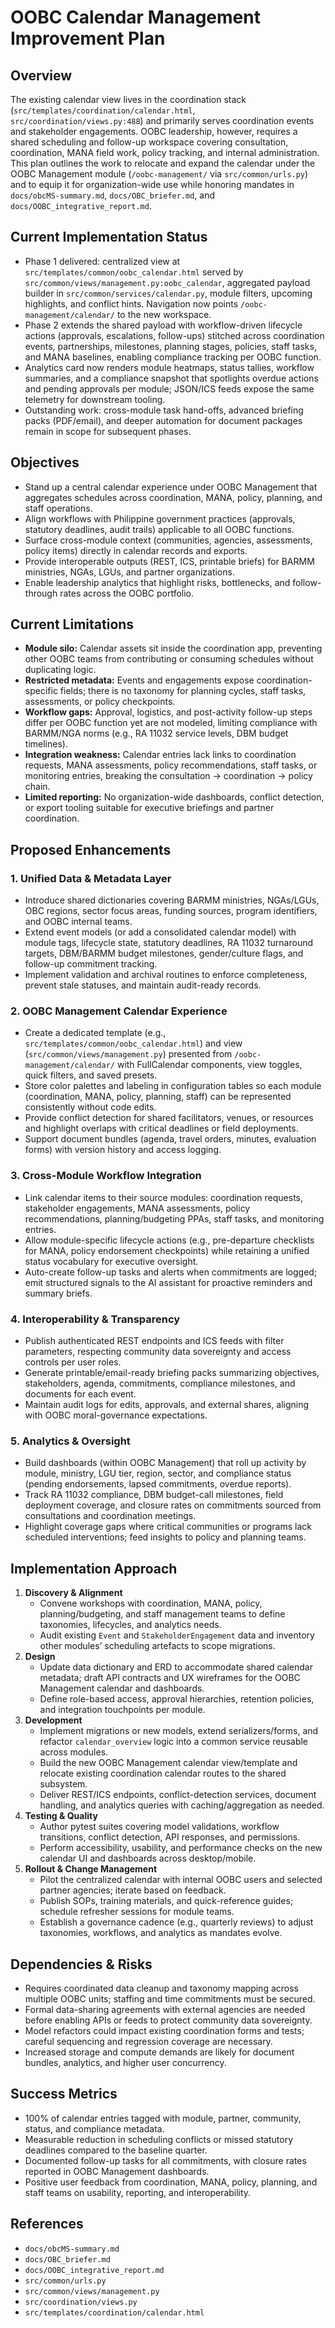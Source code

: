 # OOBC Calendar Management Improvement Plan

## Overview
The existing calendar view lives in the coordination stack (`src/templates/coordination/calendar.html`, `src/coordination/views.py:488`) and primarily serves coordination events and stakeholder engagements. OOBC leadership, however, requires a shared scheduling and follow-up workspace covering consultation, coordination, MANA field work, policy tracking, and internal administration. This plan outlines the work to relocate and expand the calendar under the OOBC Management module (`/oobc-management/` via `src/common/urls.py`) and to equip it for organization-wide use while honoring mandates in `docs/obcMS-summary.md`, `docs/OBC_briefer.md`, and `docs/OOBC_integrative_report.md`.

## Current Implementation Status
- Phase 1 delivered: centralized view at `src/templates/common/oobc_calendar.html` served by `src/common/views/management.py:oobc_calendar`, aggregated payload builder in `src/common/services/calendar.py`, module filters, upcoming highlights, and conflict hints. Navigation now points `/oobc-management/calendar/` to the new workspace.
- Phase 2 extends the shared payload with workflow-driven lifecycle actions (approvals, escalations, follow-ups) stitched across coordination events, partnerships, milestones, planning stages, policies, staff tasks, and MANA baselines, enabling compliance tracking per OOBC function.
- Analytics card now renders module heatmaps, status tallies, workflow summaries, and a compliance snapshot that spotlights overdue actions and pending approvals per module; JSON/ICS feeds expose the same telemetry for downstream tooling.
- Outstanding work: cross-module task hand-offs, advanced briefing packs (PDF/email), and deeper automation for document packages remain in scope for subsequent phases.

## Objectives
- Stand up a central calendar experience under OOBC Management that aggregates schedules across coordination, MANA, policy, planning, and staff operations.
- Align workflows with Philippine government practices (approvals, statutory deadlines, audit trails) applicable to all OOBC functions.
- Surface cross-module context (communities, agencies, assessments, policy items) directly in calendar records and exports.
- Provide interoperable outputs (REST, ICS, printable briefs) for BARMM ministries, NGAs, LGUs, and partner organizations.
- Enable leadership analytics that highlight risks, bottlenecks, and follow-through rates across the OOBC portfolio.

## Current Limitations
- **Module silo:** Calendar assets sit inside the coordination app, preventing other OOBC teams from contributing or consuming schedules without duplicating logic.
- **Restricted metadata:** Events and engagements expose coordination-specific fields; there is no taxonomy for planning cycles, staff tasks, assessments, or policy checkpoints.
- **Workflow gaps:** Approval, logistics, and post-activity follow-up steps differ per OOBC function yet are not modeled, limiting compliance with BARMM/NGA norms (e.g., RA 11032 service levels, DBM budget timelines).
- **Integration weakness:** Calendar entries lack links to coordination requests, MANA assessments, policy recommendations, staff tasks, or monitoring entries, breaking the consultation → coordination → policy chain.
- **Limited reporting:** No organization-wide dashboards, conflict detection, or export tooling suitable for executive briefings and partner coordination.

## Proposed Enhancements
### 1. Unified Data & Metadata Layer
- Introduce shared dictionaries covering BARMM ministries, NGAs/LGUs, OBC regions, sector focus areas, funding sources, program identifiers, and OOBC internal teams.
- Extend event models (or add a consolidated calendar model) with module tags, lifecycle state, statutory deadlines, RA 11032 turnaround targets, DBM/BARMM budget milestones, gender/culture flags, and follow-up commitment tracking.
- Implement validation and archival routines to enforce completeness, prevent stale statuses, and maintain audit-ready records.

### 2. OOBC Management Calendar Experience
- Create a dedicated template (e.g., `src/templates/common/oobc_calendar.html`) and view (`src/common/views/management.py`) presented from `/oobc-management/calendar/` with FullCalendar components, view toggles, quick filters, and saved presets.
- Store color palettes and labeling in configuration tables so each module (coordination, MANA, policy, planning, staff) can be represented consistently without code edits.
- Provide conflict detection for shared facilitators, venues, or resources and highlight overlaps with critical deadlines or field deployments.
- Support document bundles (agenda, travel orders, minutes, evaluation forms) with version history and access logging.

### 3. Cross-Module Workflow Integration
- Link calendar items to their source modules: coordination requests, stakeholder engagements, MANA assessments, policy recommendations, planning/budgeting PPAs, staff tasks, and monitoring entries.
- Allow module-specific lifecycle actions (e.g., pre-departure checklists for MANA, policy endorsement checkpoints) while retaining a unified status vocabulary for executive oversight.
- Auto-create follow-up tasks and alerts when commitments are logged; emit structured signals to the AI assistant for proactive reminders and summary briefs.

### 4. Interoperability & Transparency
- Publish authenticated REST endpoints and ICS feeds with filter parameters, respecting community data sovereignty and access controls per user roles.
- Generate printable/email-ready briefing packs summarizing objectives, stakeholders, agenda, commitments, compliance milestones, and documents for each event.
- Maintain audit logs for edits, approvals, and external shares, aligning with OOBC moral-governance expectations.

### 5. Analytics & Oversight
- Build dashboards (within OOBC Management) that roll up activity by module, ministry, LGU tier, region, sector, and compliance status (pending endorsements, lapsed commitments, overdue reports).
- Track RA 11032 compliance, DBM budget-call milestones, field deployment coverage, and closure rates on commitments sourced from consultations and coordination meetings.
- Highlight coverage gaps where critical communities or programs lack scheduled interventions; feed insights to policy and planning teams.

## Implementation Approach
1. **Discovery & Alignment**
   - Convene workshops with coordination, MANA, policy, planning/budgeting, and staff management teams to define taxonomies, lifecycles, and analytics needs.
   - Audit existing `Event` and `StakeholderEngagement` data and inventory other modules’ scheduling artefacts to scope migrations.
2. **Design**
   - Update data dictionary and ERD to accommodate shared calendar metadata; draft API contracts and UX wireframes for the OOBC Management calendar and dashboards.
   - Define role-based access, approval hierarchies, retention policies, and integration touchpoints per module.
3. **Development**
   - Implement migrations or new models, extend serializers/forms, and refactor `calendar_overview` logic into a common service reusable across modules.
   - Build the new OOBC Management calendar view/template and relocate existing coordination calendar routes to the shared subsystem.
   - Deliver REST/ICS endpoints, conflict-detection services, document handling, and analytics queries with caching/aggregation as needed.
4. **Testing & Quality**
   - Author pytest suites covering model validations, workflow transitions, conflict detection, API responses, and permissions.
   - Perform accessibility, usability, and performance checks on the new calendar UI and dashboards across desktop/mobile.
5. **Rollout & Change Management**
   - Pilot the centralized calendar with internal OOBC users and selected partner agencies; iterate based on feedback.
   - Publish SOPs, training materials, and quick-reference guides; schedule refresher sessions for module teams.
   - Establish a governance cadence (e.g., quarterly reviews) to adjust taxonomies, workflows, and analytics as mandates evolve.

## Dependencies & Risks
- Requires coordinated data cleanup and taxonomy mapping across multiple OOBC units; staffing and time commitments must be secured.
- Formal data-sharing agreements with external agencies are needed before enabling APIs or feeds to protect community data sovereignty.
- Model refactors could impact existing coordination forms and tests; careful sequencing and regression coverage are necessary.
- Increased storage and compute demands are likely for document bundles, analytics, and higher user concurrency.

## Success Metrics
- 100% of calendar entries tagged with module, partner, community, status, and compliance metadata.
- Measurable reduction in scheduling conflicts or missed statutory deadlines compared to the baseline quarter.
- Documented follow-up tasks for all commitments, with closure rates reported in OOBC Management dashboards.
- Positive user feedback from coordination, MANA, policy, planning, and staff teams on usability, reporting, and interoperability.

## References
- `docs/obcMS-summary.md`
- `docs/OBC_briefer.md`
- `docs/OOBC_integrative_report.md`
- `src/common/urls.py`
- `src/common/views/management.py`
- `src/coordination/views.py`
- `src/templates/coordination/calendar.html`
